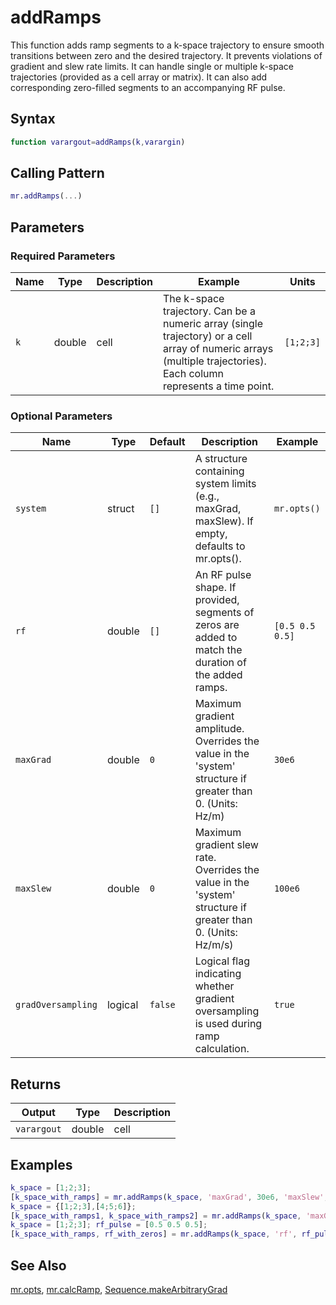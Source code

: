 # addRamps

This function adds ramp segments to a k-space trajectory to ensure smooth transitions between zero and the desired trajectory. It prevents violations of gradient and slew rate limits.  It can handle single or multiple k-space trajectories (provided as a cell array or matrix). It can also add corresponding zero-filled segments to an accompanying RF pulse.

## Syntax

```matlab
function varargout=addRamps(k,varargin)
```

## Calling Pattern

```matlab
mr.addRamps(...)
```

## Parameters

### Required Parameters

| Name | Type | Description | Example | Units |
|------|------|-------------|---------|-------|
| `k` | double|cell | The k-space trajectory.  Can be a numeric array (single trajectory) or a cell array of numeric arrays (multiple trajectories). Each column represents a time point. | `[1;2;3]` | 1/m |

### Optional Parameters

| Name | Type | Default | Description | Example |
|------|------|---------|-------------|---------|
| `system` | struct | `[]` | A structure containing system limits (e.g., maxGrad, maxSlew). If empty, defaults to mr.opts(). | `mr.opts()` |
| `rf` | double | `[]` | An RF pulse shape. If provided, segments of zeros are added to match the duration of the added ramps. | `[0.5 0.5 0.5]` |
| `maxGrad` | double | `0` | Maximum gradient amplitude. Overrides the value in the 'system' structure if greater than 0. (Units: Hz/m) | `30e6` |
| `maxSlew` | double | `0` | Maximum gradient slew rate. Overrides the value in the 'system' structure if greater than 0. (Units: Hz/m/s) | `100e6` |
| `gradOversampling` | logical | `false` | Logical flag indicating whether gradient oversampling is used during ramp calculation. | `true` |

## Returns

| Output | Type | Description |
|--------|------|-------------|
| `varargout` | double|cell | The k-space trajectory with added ramps.  Returns a numeric array if input k was numeric; returns a cell array if input k was a cell array.  If 'rf' is provided, it also returns the extended RF pulse. |

## Examples

```matlab
k_space = [1;2;3];
[k_space_with_ramps] = mr.addRamps(k_space, 'maxGrad', 30e6, 'maxSlew', 100e6);
k_space = {[1;2;3],[4;5;6]};
[k_space_with_ramps1, k_space_with_ramps2] = mr.addRamps(k_space, 'maxGrad', 30e6, 'maxSlew', 100e6);
k_space = [1;2;3]; rf_pulse = [0.5 0.5 0.5];
[k_space_with_ramps, rf_with_zeros] = mr.addRamps(k_space, 'rf', rf_pulse, 'maxGrad', 30e6, 'maxSlew', 100e6);
```

## See Also

[mr.opts](opts.md), [mr.calcRamp](calcRamp.md), [Sequence.makeArbitraryGrad](makeArbitraryGrad.md)
